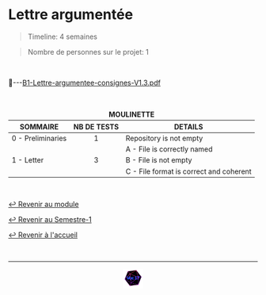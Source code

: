 # Lettre argumentée

> Timeline: 4 semaines

> Nombre de personnes sur le projet: 1

<br>

📂---[B1-Lettre-argumentee-consignes-V1.3.pdf](https://github.com/Studio-17/Epitech-Subjects/blob/main/Semester-1/B-FRE-100/Lettre-argument%C3%A9e/B1-Lettre-argumentee-consignes-V1.3.pdf)

<br>

<table align="center">
    <thead>
        <tr>
            <td colspan="3" align="center"><strong>MOULINETTE</strong></td>
        </tr>
        <tr>
            <th>SOMMAIRE</th>
            <th>NB DE TESTS</th>
            <th>DETAILS</th>
        </tr>
    </thead>
    <tbody>
        <tr>
            <td rowspan="1">0 - Preliminaries</td>
            <td rowspan="1" style="text-align: center;">1</td>
            <td>Repository is not empty</td>
        </tr>
        <tr>
            <td rowspan="3">1 - Letter</td>
            <td rowspan="3" style="text-align: center;">3</td>
            <td>A - File is correctly named</td>
        </tr>
        <tr>
            <td>B - File is not empty</td>
        </tr>
        <tr>
            <td>C - File format is correct and coherent</td>
        </tr>
    </tbody>
</table>

<br>

[↩️ Revenir au module](https://github.com/Studio-17/Epitech-Subjects/tree/main/Semester-1/B-FRE-100)

[↩️ Revenir au Semestre-1](https://github.com/Studio-17/Epitech-Subjects/tree/main/Semester-1)

[↩️ Revenir à l'accueil](https://github.com/Studio-17/Epitech-Subjects)

<br>

---

<div align="center">

<a href="https://github.com/Studio-17" target="_blank"><img src="../../../assets/voc17.gif" width="40"></a>

</div>
